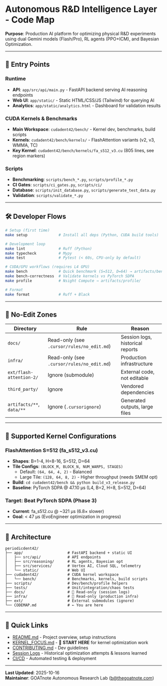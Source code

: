 # Autonomous R&D Intelligence Layer - Code Map

**Purpose**: Production AI platform for optimizing physical R&D experiments using dual Gemini models (Flash/Pro), RL agents (PPO+ICM), and Bayesian Optimization.

---

## 🎯 Entry Points

### Runtime
- **API**: `app/src/api/main.py` - FastAPI backend serving AI reasoning endpoints
- **Web UI**: `app/static/` - Static HTML/CSS/JS (Tailwind) for querying AI
- **Analytics**: `app/static/analytics.html` - Dashboard for validation results

### CUDA Kernels & Benchmarks
- **Main Workspace**: `cudadent42/bench/` - Kernel dev, benchmarks, build scripts
- **Kernels**: `cudadent42/bench/kernels/` - FlashAttention variants (v2, v3, WMMA, TC)
- **Key Kernel**: `cudadent42/bench/kernels/fa_s512_v3.cu` (805 lines, see region markers)

### Scripts
- **Benchmarking**: `scripts/bench_*.py`, `scripts/profile_*.py`
- **CI Gates**: `scripts/ci_gates.py`, `scripts/ci/`
- **Database**: `scripts/init_database.py`, `scripts/generate_test_data.py`
- **Validation**: `scripts/validate_*.py`

---

## 🛠 Developer Flows

```bash
# Setup (first time)
make setup              # Install all deps (Python, CUDA build tools)

# Development loop
make lint               # Ruff (Python)
make typecheck          # Mypy
make test               # Pytest (< 60s, CPU-only by default)

# CUDA/GPU workflows (requires L4 GPU)
make bench              # Quick benchmark (S=512, D=64) → artifacts/bench/latest.json
make bench-correctness  # Validate kernels vs PyTorch SDPA
make profile            # Nsight Compute → artifacts/profile/

# Format
make format             # Ruff + Black
```

---

## 🚫 No-Edit Zones

| Directory | Rule | Reason |
|-----------|------|--------|
| `docs/` | Read-only (see `.cursor/rules/no_edit.md`) | Session logs, historical reports |
| `infra/` | Read-only (see `.cursor/rules/no_edit.md`) | Production infrastructure |
| `ext/flash-attention-2/` | Ignore (submodule) | External code, not editable |
| `third_party/` | Ignore | Vendored dependencies |
| `artifacts/**`, `data/**` | Ignore (`.cursorignore`) | Generated outputs, large files |

---

## 📐 Supported Kernel Configurations

### FlashAttention S=512 (fa_s512_v3.cu)
- **Shapes**: B=1-4, H=8-16, S=512, D=64
- **Tile Configs**: `(BLOCK_M, BLOCK_N, NUM_WARPS, STAGES)`
  - Default: `(64, 64, 4, 2)` - Balanced
  - Large Tile: `(128, 64, 8, 2)` - Higher throughput (needs SMEM opt)
- **Build**: `cd cudadent42/bench && python build_v3_release.py`
- **Baseline**: PyTorch SDPA @ 47.10 μs (L4, B=2, H=8, S=512, D=64)

### Target: Beat PyTorch SDPA (Phase 3)
- **Current**: fa_s512.cu @ ~321 μs (6.8× slower)
- **Goal**: < 47 μs (EvoEngineer optimization in progress)

---

## 📂 Architecture

```
periodicdent42/
├── app/                    # FastAPI backend + static UI
│   ├── src/api/            # API endpoints
│   ├── src/reasoning/      # RL agents, Bayesian opt
│   ├── src/services/       # Vertex AI, Cloud SQL, telemetry
│   └── static/             # Web UI
├── cudadent42/             # CUDA kernel workspace
│   └── bench/              # Benchmarks, kernels, build scripts
├── scripts/                # Dev/bench/profile helpers
├── tests/                  # Unit/integration/chaos tests
├── docs/                   # 🚫 Read-only (session logs)
├── infra/                  # 🚫 Read-only (production infra)
├── ext/                    # External submodules (ignore)
└── CODEMAP.md              # ← You are here
```

---

## 🔗 Quick Links
- [README.md](README.md) - Project overview, setup instructions
- [KERNEL_FOCUS.md](KERNEL_FOCUS.md) - 🎯 **START HERE** for kernel optimization work
- [CONTRIBUTING.md](CONTRIBUTING.md) - Dev guidelines
- [Session Logs](docs/archive/session_logs/) - Historical optimization attempts & lessons learned
- [CI/CD](.github/workflows/) - Automated testing & deployment

---

**Last Updated**: 2025-10-16  
**Maintainer**: GOATnote Autonomous Research Lab (b@thegoatnote.com)

